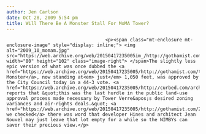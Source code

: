 ```yaml
---
author: Jen Carlson
date: Oct 28, 2009 5:54 pm
title: Will There Be A Monster Stall For MoMA Tower?
---
```


	
										<p><span class="mt-enclosure mt-enclosure-image" style="display: inline;"> <img alt="2009_10_momam.jpg" src="https://web.archive.org/web/20150417235005im_/http://gothamist.com/attachments/jen/2009_10_momam.jpg" width="80" height="102" class="image-right"> </span>The slightly less epic version of what was once dubbed the <a href="https://web.archive.org/web/20150417235005/http://gothamist.com/tags/momamonster">MoMA Monster</a>, now standing at<em> just</em> 1,050 feet, was approved by the City Council today in a 44-3 vote. <a href="https://web.archive.org/web/20150417235005/http://curbed.com/archives/2009/10/28/moma_mia_nouvels_53rd_street_tower_gets_city_council_nod.php">Curbed</a> reports that &quot;this was the last hurdle in the public land-use approval process made necessary by Tower Verre&apos;s desired zoning variances and air-rights deals.&quot; <a href="https://web.archive.org/web/20150417235005/http://gothamist.com/2009/10/20/moma_tower_1.php">Last we checked</a> there was word that developer Hines and architect Jean Nouvel may just leave that lot empty for a while so the NIMBYs can savor their precious view.</p>					
										
									
				